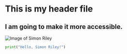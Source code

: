 # This is my header file

## I am going to make it more accessible.

![Image of Simon Riley](https://wallpapers.com/images/hd/simon-ghost-riley-3337-x-2938-wallpaper-ns4r2thdd6n75aai.jpg)

``` python
print("Hello, Simon Riley!")
```
